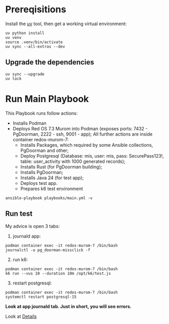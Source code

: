 # Prereqisitions

Install the [uv](https://docs.astral.sh/uv/) tool, then get a working virtual environment:

```shell
uv python install
uv venv
source .venv/bin/activate
uv sync --all-extras --dev
```

## Upgrade the dependencies

```shell
uv sync --upgrade
uv lock
```

# Run Main Playbook

This Playbook runs follow actions:
- Installs Podman
- Deploys Red OS 7.3 Murom into Podman (exposes ports: 7432 - PgDoorman, 2222 - ssh, 9001 - app);
All further actions are inside container redos-murom-7:
  - Installs Packages, which required by some Ansible collections, PgDoorman and other;
  - Deploy Postgresql (Database: mis, user: mis, pass: SecurePass123!, table: user_activity with 1000 generated records);
  - Installs Rust (for PgDoorman building);
  - Installs PgDoorman;
  - Installs Java 24 (for test app);
  - Deploys test app.
  - Prepares k6 test environment


```shell
ansible-playbook playbooks/main.yml -v
```

## Run test

My advice is open 3 tabs:

1) journald app:

```shell
podman container exec -it redos-murom-7 /bin/bash
journalctl -u pg_doorman-missclick -f
```

2) run k6:

```shell
podman container exec -it redos-murom-7 /bin/bash
k6 run --vus 10 --duration 10m /opt/k6/test.js
```

3) restart postgresql:

```shell
podman container exec -it redos-murom-7 /bin/bash
systemctl restart postgresql-15
```

**Look at app journald tab. Just in short, you will see errors.**

Look at [Details](Details.md)

